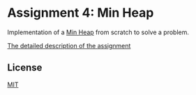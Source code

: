# Assignment 4: Min Heap
Implementation of a [Min Heap](https://www.educative.io/edpresso/min-heap-vs-max-heap?aid=5082902844932096&utm_source=google&utm_medium=cpc&utm_campaign=edpresso-dynamic&gclid=CjwKCAiAuoqABhAsEiwAdSkVVJinv2FZoDqbMvToQf44-XyGEZVAW9NBU-ar--v_ZRQiW8TUPWHnMBoCqJ8QAvD_BwE) from scratch to solve a problem.

[The detailed description of the assignment](./a4.pdf)

## License
[MIT](../License)
